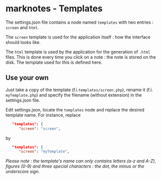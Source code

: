 # marknotes - Templates

The settings.json file contains a node named `templates` with two entries : `screen` and `html`.

The `screen` template is used for the application itself : how the interface should looks like.

The `html` template is used by the application for the generation of `.html` files.  This is done every time you click on a note : the note is stored on the disk.  The template used for this is defined here.

## Use your own

Just take a copy of the template (f.i.`templates/screen.php`), rename it (f.i. `myTemplate.php`) and specify the filename (without extension) in the settings.json file.

Edit settings.json, locate the `templates` node and replace the desired template name.  For instance, replace

```json
   "templates": {
      "screen": "screen",
```

by

```json
   "templates": {
      "screen": "myTemplate",
```

*Please note : the template's name can only contains letters (a-z and A-Z), figures (0-9) and three special characters : the dot, the minus or the underscore sign.*
